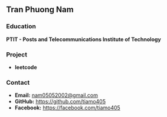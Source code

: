 ## Tran Phuong Nam 

### Education
**PTIT - Posts and Telecommunications Institute of Technology**

### Project
* **leetcode**

### Contact
* **Email:** nam05052002@gmail.com
* **GitHub:** https://github.com/tiamo405
* **Facebook:** https://facebook.com/tiamo405